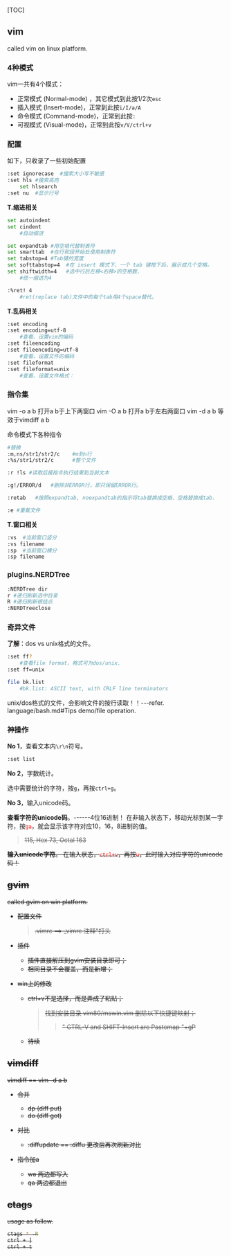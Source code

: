 [TOC]

## vim

called vim on linux platform.

### 4种模式

vim一共有4个模式：

- 正常模式 (Normal-mode) ，其它模式到此按1/2次`esc`
- 插入模式 (Insert-mode)，正常到此按`i/I/a/A`
- 命令模式 (Command-mode)，正常到此按`:`
- 可视模式 (Visual-mode)，正常到此按`v/V/ctrl+v`

### 配置

如下，只收录了一些初始配置

```bash
:set ignorecase  #搜索大小写不敏感
:set hls #搜索高亮
	set hlsearch
:set nu  #显示行号
```

**T.缩进相关**

```bash
set autoindent
set cindent
	#自动缩进

set expandtab #用空格代替制表符
set smarttab  #在行和段开始处使用制表符
set tabstop=4 #Tab键的宽度
set softtabstop=4  #在 insert 模式下，一个 tab 键按下后，展示成几个空格。
set shiftwidth=4   #选中行后左移<右移>的空格数.
	#统一缩进为4

:%ret! 4
	#ret(replace tab)文件中的每个tab用4个space替代。
```

**T.乱码相关**

```bash
:set encoding
:set encoding=utf-8
	#查看、设置vim的编码
:set fileencoding
:set fileencoding=utf-8
	#查看、设置文件的编码
:set fileformat
:set fileformat=unix
	#查看、设置文件格式：
```



### 指令集

vim -o a b 打开a b于上下两窗口
vim -O a b 打开a b于左右两窗口
vim -d a b 等效于vimdiff a b

命令模式下各种指令

```bash
#替换
:m,ns/str1/str2/c    #m到n行
:%s/str1/str2/c      #整个文件

:r !ls #读取后接指令执行结果到当前文本

:g!/ERROR/d   #删除非ERROR行，即只保留ERROR行。

:retab   #按照expandtab, noexpandtab的指示将tab替换成空格、空格替换成tab.

:e #重载文件
```



**T.窗口相关**

```bash
:vs  #当前窗口竖分
:vs filename
:sp  #当前窗口横分
:sp filename
```



### plugins.NERDTree

```bash
:NERDTree dir
r #递归刷新选中目录
R #递归刷新根结点
:NERDTreeclose
```



### 奇异文件

**了解**：dos vs unix格式的文件。

```bash
:set ff?
	#查看file format，格式可为dos/unix.
:set ff=unix

file bk.list
	#bk.list: ASCII text, with CRLF line terminators
```

unix/dos格式的文件，会影响文件的按行读取！！---refer. language/bash.md#Tips demo/file operation.





### 神操作

**No 1**，查看文本内`\r\n`符号。

```bash
:set list
```



**No 2**，字数统计。

选中需要统计的字符，按`g`，再按`ctrl+g`。



**No 3**，输入unicode码。

**查看字符的unicode码**。------4位16进制！
在非输入状态下，移动光标到某一字符，按<font color=red>`ga`</font>，就会显示该字符对应10，16，8进制的值。

> <s>  115,  Hex 73,  Octal 163

**输入unicode字符**。
在输入状态，<font color=red>`ctrl+v`</font>，再按<font color=red>`u`</font>，此时输入对应字符的unicode码！





## gvim

called gvim on win platform.

- 配置文件
	> .vimrc ==> _vimrc
	> 注释"打头

- 插件
	- 插件直接解压到gvim安装目录即可；
	- 相同目录不会覆盖，而是新增；

- win上的修改
	- ctrl+v不是选择，而是弄成了粘贴；
		> 找到安装目录 vim80/mswin.vim 删除以下快捷键映射； 
		>> " CTRL-V and SHIFT-Insert are Pastemap 
		>> <C-V> "+gP
	- 待续



## vimdiff

vimdiff == vim -d a b

- 合并
    - dp (diff put)
    - do (diff got)

- 对比
    - :diffupdate == :diffu 更改后再次刷新对比

- 指令加a
    - wa 两边都写入
    - qa 两边都退出


## ctags

usage as follow.

```bash
ctags * -R
ctrl + ]
ctrl + t
```


